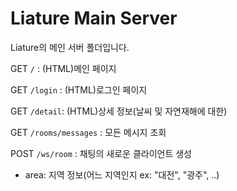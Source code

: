 # Liature Main Server
Liature의 메인 서버 폴더입니다.

GET `/` : (HTML)메인 페이지

GET `/login` : (HTML)로그인 페이지

GET `/detail`: (HTML)상세 정보(날씨 및 자연재해에 대한)

GET `/rooms/messages` : 모든 메시지 조회

POST `/ws/room` : 채팅의 새로운 클라이언트 생성  
  - area: 지역 정보(어느 지역인지 ex: "대전", "광주", ..)